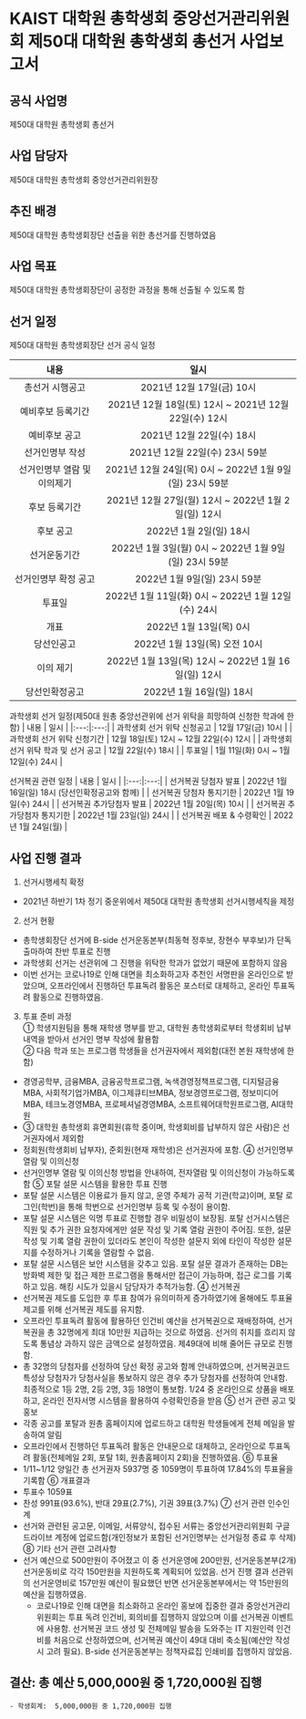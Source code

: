 KAIST 대학원 총학생회 중앙선거관리위원회 제50대 대학원 총학생회 총선거 사업보고서
==
## 공식 사업명
제50대 대학원 총학생회 총선거

## 사업 담당자
제50대 대학원 총학생회 중앙선거관리위원장

## 추진 배경
제50대 대학원 총학생회장단 선출을 위한 총선거를 진행하였음 

## 사업 목표
제50대 대학원 총학생회장단이 공정한 과정을 통해 선출될 수 있도록 함

## 선거 일정 
제50대 대학원 총학생회장단 선거 공식 일정

| 내용 | 일시 | 
|:---:|:---:|
| 총선거 시행공고 | 2021년 12월 17일(금) 10시 |
| 예비후보 등록기간 | 2021년 12월 18일(토) 12시 ~ 2021년 12월 22일(수) 12시 |
| 예비후보 공고 | 2021년 12월 22일(수) 18시 |
| 선거인명부 작성 | 2021년 12월 22일(수) 23시 59분 |
| 선거인명부 열람 및 이의제기 | 2021년 12월 24일(목) 0시 ~ 2022년 1월 9일(일) 23시 59분 |
| 후보 등록기간 | 2021년 12월 27일(월) 12시 ~ 2022년 1월 2일(일) 12시 |
| 후보 공고 | 2022년 1월 2일(일) 18시 |
| 선거운동기간 | 2022년 1월 3일(월) 0시 ~ 2022년 1월 9일(일) 23시 59분 |
| 선거인명부 확정 공고 | 2022년 1월 9일(일) 23시 59분 |
| 투표일 | 2022년 1월 11일(화) 0시 ~ 2022년 1월 12일(수) 24시 |
| 개표 | 2022년 1월 13일(목) 0시 |
| 당선인공고 | 2022년 1월 13일(목) 오전 10시 |
| 이의 제기 | 2022년 1월 13일(목) 12시 ~ 2022년 1월 16일(일) 12시 |
| 당선인확정공고 | 2022년 1월 16일(일) 18시 |

과학생회 선거 일정(제50대 원총 중앙선관위에 선거 위탁을 희망하여 신청한 학과에 한함)
| 내용 | 일시 | 
|:---:|:---:|
| 과학생회 선거 위탁 신청공고 | 12월 17일(금) 10시 |
| 과학생회 선거 위탁 신청기간 | 12월 18일(토) 12시 ~ 12월 22일(수) 12시 |
| 과학생회 선거 위탁 학과 및 선거 공고 | 12월 22일(수) 18시 |
| 투표일 | 1월 11일(화) 0시 ~ 1월 12일(수) 24시 |

선거복권 관련 일정 
| 내용 | 일시 | 
|:---:|:---:|
| 선거복권 당첨자 발표 | 2022년 1월 16일(일) 18시 (당선인확정공고와 함께) |
| 선거복권 당첨자 통지기한 | 2022년 1월 19일(수) 24시 |
| 선거복권 추가당첨자 발표 | 2022년 1월 20일(목) 10시 |
| 선거복권 추가당첨자 통지기한 | 2022년 1월 23일(일) 24시 |
| 선거복권 배포 & 수령확인 | 2022년 1월 24일(월) |


## 사업 진행 결과 
1) 선거시행세칙 확정
- 2021년 하반기 1차 정기 중운위에서 제50대 대학원 총학생회 선거시행세칙을 제정
2) 선거 현황
- 총학생회장단 선거에 B-side 선거운동본부(최동혁 정후보, 장현수 부후보)가 단독 출마하여 찬반 투표로 진행
- 과학생회 선거는 선관위에 그 진행을 위탁한 학과가 없었기 때문에 포함하지 않음
- 이번 선거는 코로나19로 인해 대면을 최소화하고자 추천인 서명판을 온라인으로 받았으며, 오프라인에서 진행하던 투표독려 활동은 포스터로 대체하고, 온라인 투표독려 활동으로 진행하였음.
3) 투표 준비 과정
<br/>① 학생지원팀을 통해 재학생 명부를 받고, 대학원 총학생회로부터 학생회비 납부내역을 받아서 선거인 명부 작성에 활용함
<br/>② 다음 학과 또는 프로그램 학생들을 선거권자에서 제외함(대전 본원 재학생에 한함)
  - 경영공학부, 금융MBA, 금융공학프로그램, 녹색경영정책프로그램, 디지털금융MBA, 사회적기업가MBA, 이그제큐티브MBA,  정보경영프로그램, 정보미디어MBA, 테크노경영MBA, 프로페셔널경영MBA, 소프트웨어대학원프로그램, AI대학원
- ③ 대학원 총학생회 휴면회원(휴학 중이며, 학생회비를 납부하지 않은 사람)은 선거권자에서 제외함
- 정회원(학생회비 납부자), 준회원(현재 재학생)은 선거권자에 포함. 
④ 선거인명부 열람 및 이의신청
- 선거인명부 열람 및 이의신청 방법을 안내하여, 전자열람 및 이의신청이 가능하도록 함
⑤ 포탈 설문 시스템을 활용한 투표 진행
- 포탈 설문 시스템은 이용료가 들지 않고, 운영 주체가 공적 기관(학교)이며, 포탈 로그인(학번)을 통해 학번으로 선거인명부 등록 및 수정이 용이함. 
- 포탈 설문 시스템은 익명 투표로 진행할 경우 비밀성이 보장됨. 포탈 선거시스템은 직원 및 추가 권한 요청자에게만 설문 작성 및 기록 열람 권한이 주어짐. 또한, 설문 작성 및 기록 열람 권한이 있더라도 본인이 작성한 설문지 외에 타인이 작성한 설문지를 수정하거나 기록을 열람할 수 없음. 
- 포탈 설문 시스템은 보안 시스템을 갖추고 있음. 포탈 설문 결과가 존재하는 DB는 방화벽 제한 및 접근 제한 프로그램을 통해서만 접근이 가능하며, 접근 로그를 기록하고 있음. 해킹 시도가 있을시 담당자가 추적가능함. 
④ 선거복권
- 선거복권 제도를 도입한 후 투표 참여가 유의미하게 증가하였기에 올해에도 투표율 제고를 위해 선거복권 제도를 유지함. 
- 오프라인 투표독려 활동에 활용하던 인건비 예산을 선거복권으로 재배정하여, 선거복권을 총 32명에게 최대 10만원 지급하는 것으로 하였음. 선거의 취지를 흐리지 않도록 통념상 과하지 않은 금액으로 설정하였음. 제49대에 비해 줄어든 규모로 진행함.
 - 총 32명의 당첨자를 선정하여 당선 확정 공고와 함께 안내하였으며, 선거복권코드 특성상 당첨자가 당첨사실을 통보하지 않은 경우 추가 당첨자를 선정하여 안내함. 최종적으로 1등 2명, 2등 2명, 3등 18명이 통보함. 1/24 중 온라인으로 상품을 배포하고, 온라인 전자서명 시스템을 활용하여 수령확인증을 받음
⑤ 선거 관련 공고 및 홍보
 - 각종 공고를 포탈과 원총 홈페이지에 업로드하고 대학원 학생들에게 전체 메일을 발송하여 알림
 - 오프라인에서 진행하던 투표독려 활동은 안내문으로 대체하고, 온라인으로 투표독려 활동(전체메일 2회, 포탈 1회, 원총홈페이지 2회)을 진행하였음.
⑥ 투표율
 - 1/11~1/12 양일간 총 선거권자 5937명 중 1059명이 투표하여 17.84%의 투표율을 기록함
⑥ 개표결과
 - 투표수 1059표 
 - 찬성 991표(93.6%), 반대 29표(2.7%), 기권 39표(3.7%)
⑦ 선거 관련 인수인계
 - 선거와 관련된 공고문, 이메일, 서류양식, 접수된 서류는 중앙선거관리위원회 구글 드라이브 계정에 업로드함(개인정보가 포함된 선거인명부는 선거일정 종료 후 삭제)
⑧ 기타 선거 관련 고려사항
 - 선거 예산으로 500만원이 주어졌고 이 중 선거운영에 200만원, 선거운동본부(2개) 선거운동비로 각각 150만원을 지원하도록 계획되어 있었음. 선거 진행 결과 선관위의 선거운영비로 157만원 예산이 필요했던 반면 선거운동본부에서는 약 15만원의 예산을 집행하였음. 
     - 코로나19로 인해 대면을 최소화하고 온라인 홍보에 집중한 결과 중앙선거관리위원회는 투표 독려 인건비, 회의비를 집행하지 않았으며 이를 선거복권 이벤트에 사용함. 선거복권 코드 생성 및 전체메일 발송을 도와주는 IT 지원인력 인건비를 처음으로 산정하였으며, 선거복권 예산이 49대 대비 축소됨(예산안 작성시 고려 필요). B-side 선거운동본부는 정책자료집 인쇄비를 집행하지 않았음. 

## 결산: 총 예산 5,000,000원 중 1,720,000원 집행 
    - 학생회계:  5,000,000원 중 1,720,000원 집행

